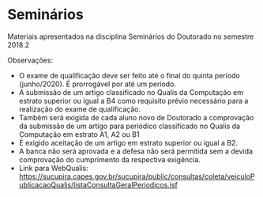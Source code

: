 # Seminários

Materiais apresentados na disciplina Seminários do Doutorado no semestre 2018.2

Observações:
- O exame de qualificação deve ser feito até o final do quinta período (junho/2020). É prorrogável por até um período.
- A submissão de um artigo classificado no Qualis da Computação em estrato superior ou igual a B4 como requisito prévio necessário para a realização do exame de qualificação.
- Também será exigida de cada aluno novo de Doutorado a comprovação da submissão  de  um  artigo  para  periódico  classificado  no  Qualis  da  Computação  em  estrato A1,  A2 ou B1
- É exigido aceitação de um artigo em estrato superior ou igual a B2. 
- A  banca  não  será  aprovada  e  a  defesa  não  será permitida sem a devida comprovação do cumprimento da respectiva exigência.
- Link para WebQualis: https://sucupira.capes.gov.br/sucupira/public/consultas/coleta/veiculoPublicacaoQualis/listaConsultaGeralPeriodicos.jsf
